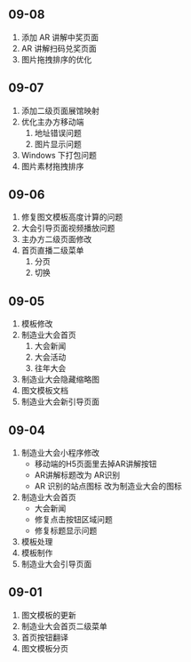 ## 09-08

1. 添加 AR 讲解中奖页面
2. AR 讲解扫码兑奖页面
3. 图片拖拽排序的优化
## 09-07

1. 添加二级页面展馆映射
2. 优化主办方移动端
	1. 地址错误问题
	2. 图片显示问题
3. Windows 下打包问题
4. 图片素材拖拽排序
## 09-06

1. 修复图文模板高度计算的问题
2. 大会引导页面视频播放问题
3. 主办方二级页面修改
4. 首页直播二级菜单
	1. 分页
	2. 切换
## 09-05

1. 模板修改
2. 制造业大会首页
	1. 大会新闻
	2. 大会活动
	3. 往年大会
3. 制造业大会隐藏缩略图
4. 图文模板文档
5. 制造业大会新引导页面
## 09-04

1. 制造业大会小程序修改
	- 移动端的H5页面里去掉AR讲解按钮
	- AR讲解标题改为 AR识别
	- AR 识别的站点图标 改为制造业大会的图标
2. 制造业大会首页
	- 大会新闻
	- 修复点击按钮区域问题
	- 修复标题显示问题
3. 模板处理
4. 模板制作
5. 制造业大会引导页面
## 09-01

1. 图文模板的更新
2. 制造业大会首页二级菜单
3. 首页按钮翻译
4. 图文模板分页